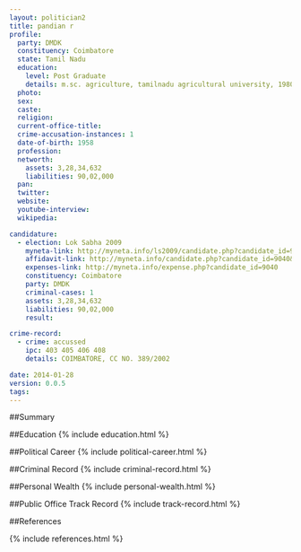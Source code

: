 ```yaml
---
layout: politician2
title: pandian r
profile: 
  party: DMDK
  constituency: Coimbatore
  state: Tamil Nadu
  education: 
    level: Post Graduate
    details: m.sc. agriculture, tamilnadu agricultural university, 1980
  photo: 
  sex: 
  caste: 
  religion: 
  current-office-title: 
  crime-accusation-instances: 1
  date-of-birth: 1958
  profession: 
  networth: 
    assets: 3,28,34,632
    liabilities: 90,02,000
  pan: 
  twitter: 
  website: 
  youtube-interview: 
  wikipedia: 

candidature: 
  - election: Lok Sabha 2009
    myneta-link: http://myneta.info/ls2009/candidate.php?candidate_id=9040
    affidavit-link: http://myneta.info/candidate.php?candidate_id=9040&scan=original
    expenses-link: http://myneta.info/expense.php?candidate_id=9040
    constituency: Coimbatore 
    party: DMDK
    criminal-cases: 1
    assets: 3,28,34,632
    liabilities: 90,02,000
    result:  

crime-record: 
  - crime: accussed
    ipc: 403 405 406 408
    details: COIMBATORE, CC NO. 389/2002 

date: 2014-01-28
version: 0.0.5
tags: 
---
```

##Summary


##Education
{% include education.html %}


##Political Career
{% include political-career.html %}


##Criminal Record
{% include criminal-record.html %}


##Personal Wealth
{% include personal-wealth.html %}


##Public Office Track Record
{% include track-record.html %}


##References


{% include references.html %}